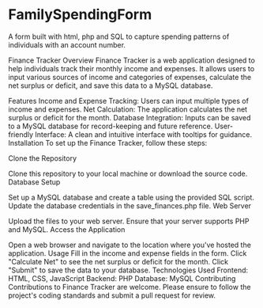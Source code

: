 # FamilySpendingForm
A form built with html, php and SQL to capture spending patterns of individuals with an account number. 

Finance Tracker
Overview
Finance Tracker is a web application designed to help individuals track their monthly income and expenses. It allows users to input various sources of income and categories of expenses, calculate the net surplus or deficit, and save this data to a MySQL database.

Features
Income and Expense Tracking: Users can input multiple types of income and expenses.
Net Calculation: The application calculates the net surplus or deficit for the month.
Database Integration: Inputs can be saved to a MySQL database for record-keeping and future reference.
User-friendly Interface: A clean and intuitive interface with tooltips for guidance.
Installation
To set up the Finance Tracker, follow these steps:

Clone the Repository

Clone this repository to your local machine or download the source code.
Database Setup

Set up a MySQL database and create a table using the provided SQL script.
Update the database credentials in the save_finances.php file.
Web Server

Upload the files to your web server.
Ensure that your server supports PHP and MySQL.
Access the Application

Open a web browser and navigate to the location where you've hosted the application.
Usage
Fill in the income and expense fields in the form.
Click "Calculate Net" to see the net surplus or deficit for the month.
Click "Submit" to save the data to your database.
Technologies Used
Frontend: HTML, CSS, JavaScript
Backend: PHP
Database: MySQL
Contributing
Contributions to Finance Tracker are welcome. Please ensure to follow the project's coding standards and submit a pull request for review.
